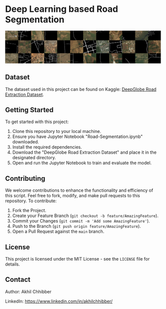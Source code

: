 # Deep Learning based Road Segmentation
<p align="center">
  <img src="https://github.com/akhilchibber/Road-Segmentation/blob/main/road-segmentation.png?raw=true" alt="earthml Logo">
</p>

## Dataset
The dataset used in this project can be found on Kaggle: [DeepGlobe Road Extraction Dataset](https://www.kaggle.com/datasets/balraj98/deepglobe-road-extraction-dataset). 

## Getting Started
To get started with this project:

1. Clone this repository to your local machine.
2. Ensure you have Jupyter Notebook "Road-Segmentation.ipynb" downloaded.
3. Install the required dependencies.
4. Download the "DeepGlobe Road Extraction Dataset" and place it in the designated directory.
5. Open and run the Jupyter Notebook to train and evaluate the model.

## Contributing
We welcome contributions to enhance the functionality and efficiency of this script. Feel free to fork, modify, and make pull requests to this repository. To contribute:

1. Fork the Project.
2. Create your Feature Branch (`git checkout -b feature/AmazingFeature`).
3. Commit your Changes (`git commit -m 'Add some AmazingFeature'`).
4. Push to the Branch (`git push origin feature/AmazingFeature`).
5. Open a Pull Request against the `main` branch.

## License

This project is licensed under the MIT License - see the `LICENSE` file for details.

## Contact

Author: Akhil Chhibber

LinkedIn: https://www.linkedin.com/in/akhilchhibber/

